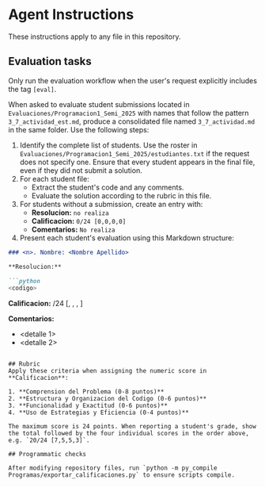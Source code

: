 # Agent Instructions

These instructions apply to any file in this repository.

## Evaluation tasks

Only run the evaluation workflow when the user's request explicitly includes the tag `[eval]`.

When asked to evaluate student submissions located in `Evaluaciones/Programacion1_Semi_2025` with names that follow the pattern `3_7_actividad_est.md`, produce a consolidated file named `3_7_actividad.md` in the same folder. Use the following steps:

1. Identify the complete list of students. Use the roster in
   `Evaluaciones/Programacion1_Semi_2025/estudiantes.txt` if the request does
   not specify one. Ensure that every student appears in the final file, even if
   they did not submit a solution.
2. For each student file:
   - Extract the student's code and any comments.
   - Evaluate the solution according to the rubric in this file.
3. For students without a submission, create an entry with:
   - **Resolucion:** `no realiza`
   - **Calificacion:** `0/24 [0,0,0,0]`
   - **Comentarios:** `No realiza`
4. Present each student's evaluation using this Markdown structure:

```markdown
### <n>. Nombre: <Nombre Apellido>

**Resolucion:**

```python
<codigo>
```

**Calificacion:** <total>/24 [<c1>, <c2>, <c3>, <c4>]

**Comentarios:**
- <detalle 1>
- <detalle 2>
```

## Rubric
Apply these criteria when assigning the numeric score in **Calificacion**:

1. **Comprension del Problema (0-8 puntos)**
2. **Estructura y Organizacion del Codigo (0-6 puntos)**
3. **Funcionalidad y Exactitud (0-6 puntos)**
4. **Uso de Estrategias y Eficiencia (0-4 puntos)**

The maximum score is 24 points. When reporting a student's grade, show the total followed by the four individual scores in the order above, e.g. `20/24 [7,5,5,3]`.

## Programmatic checks

After modifying repository files, run `python -m py_compile Programas/exportar_calificaciones.py` to ensure scripts compile.
